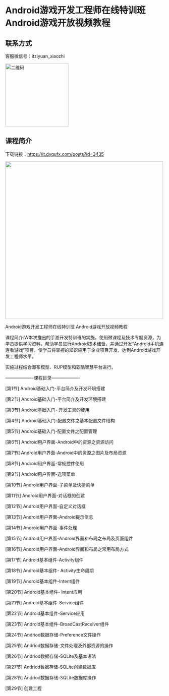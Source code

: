# Android游戏开发工程师在线特训班 Android游戏开放视频教程

## 联系方式

客服微信号：itziyuan_xiaozhi

<img src="https://ziyuanyun.oss-cn-guangzhou.aliyuncs.com/common/20240614073449/666b82192834a.jpg" width="200" height="200" alt="二维码">

## 课程简介

下载链接：https://it.dyqufx.com/posts?id=3435

<img src="https://ziyuanyun.oss-cn-guangzhou.aliyuncs.com/yun/20240515185153/664493c965d2a.jpg" width="500" alt="">

  Android游戏开发工程师在线特训班 Android游戏开放视频教程



 课程简介:W本次推出的手游开发特训班的实施，使用微课程及技术专题资源，为学员提供学习资料，帮助学员进行Android技术储备。并通过开发“Android手机连连看游戏”项目，使学员将掌握的知识应用于企业项目开发，达到Android游戏开发工程师水平。

 实施过程结合瀑布模型、RUP模型和软酷智慧平台进行。

 ——————-课程目录——————-

 [第1节] Android基础入门-平台简介及开发环境搭建

 [第2节] Android基础入门-平台简介及开发环境搭建

 [第3节] Android基础入门- 开发工具的使用

 [第4节] Android基础入门-配置文件之基本配置文件结构

 [第5节] Android基础入门-配置文件之配置管理

 [第6节] Android用户界面-Android中的资源之资源访问

 [第7节] Android用户界面-Android中的资源之图片及布局资源

 [第8节] Android用户界面-常规控件使用

 [第9节] Android用户界面-选项菜单

 [第10节] Android用户界面-子菜单及快捷菜单

 [第11节] Android用户界面-对话框的创建

 [第12节] Android用户界面-自定义对话框

 [第13节] Android用户界面-Android提示信息

 [第14节] Android用户界面-事件处理

 [第15节] Android用户界面-Android界面和布局之布局及页面组件

 [第16节] Android用户界面-Android界面和布局之常用布局方式

 [第17节] Android基本组件-Activity组件

 [第18节] Android基本组件- Activity生命周期

 [第19节] Android基本组件-Intent组件

 [第20节] Android基本组件- Intent应用

 [第21节] Android基本组件-Service组件

 [第22节] Android基本组件-Service应用

 [第23节] Android基本组件-BroadCastReceiver组件

 [第24节] Andriod数据存储-Preference文件操作

 [第25节] Andriod数据存储-文件处理及外部资源的操作

 [第26节] Andriod数据存储-SQLite及基本语法

 [第27节] Andriod数据存储-SQLite创建数据库

 [第28节] Andriod数据存储-SQLite数据库操作

 [第29节] 创建工程

  